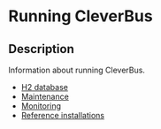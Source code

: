 # Running CleverBus

## Description

Information about running CleverBus.

-   [H2 database](H2-database)
-   [Maintenance](Maintenance)
-   [Monitoring](Monitoring)
-   [Reference installations](Reference-installations)
